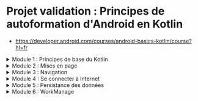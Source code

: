 # Projet validation : Principes de autoformation d'Android en Kotlin
- https://developer.android.com/courses/android-basics-kotlin/course?hl=fr
<details>
<summary>Module 1 : Principes de base du Kotlin </summary>

    - Présentation du Kotlin
        -Connaissance avec l'équipe et découvrez les éléments dont vous aurez besoin pour commencer à développer des applications Android en Kotlin.
        -Découvrez les objectifs et les exigences du cours dans cette présentation du Module 1.
        4 parcours:
            -Kotlin basics
            -Android Studio
            -create birthday card App
            -Dice roller App
    - Créer votre première application
        -Découvrez Android Studio
        -Installation Android Studio
        -Création et exécution  première application Android
        - Effectuer des tests et comment les automatiser dans les applications Android.
        -Localiser le code des tests unitaires
    - Créer une mise en page de base
        - Découvrez les outils que vous utiliserez pour commencer à développer des applications.
        - création d'une application Android simple qui affiche du texte. 
        - découvrant les composants d'interface utilisateur (UI) sous Android (TextView) .
    - Ajouter un bouton à une application(Dice Roller)
        -Création de la mise en page de l'application
        -Activity
        -Adopter les bonnes pratiques de codage
        -creation de class
        -Les déclarations de fonctions en Kotlin
        -Renvoyer une valeur à partir d'une fonction
        -Création des tests unitaires
        - Introduction au débogage
        

</details>
 
<details> 
<summary> Module 2 : Mises en page </summary>

    - Recevoir des entrées utilisateur dans une application : partie 1
        - Classes et héritage 
    - Recevoir des entrées utilisateur dans une application : partie 2
    - Afficher une liste déroulante
        - Créer et utiliser des listes en Kotlin
</details>
<details> 
<summary>Module 3 : Navigation</summary>

     - Naviguer entre les écrans
        - Activités et intents
        - Étapes du cycle de vie d'une activité
            -Les principales méthodes de cycle de vie sont les suivantes : onCreate()onStart()onPause()onRestart()onResume()onStop()onDestroy()
    - Présentation du composant Navigation
        - Les fragments et le composant Navigation
        - Tester les composants Navigation
    - Composants de l'architecture
        - Stocker des données dans ViewModel
        - Utiliser LiveData avec ViewModel
    - Exemples d'application de navigation avancée
        - ViewModel partagé entre plusieurs fragments
        - Navigation et pile "Retour"
        - Tester les ViewModels et LiveData
    - Mises en page adaptatives
        - Créer une mise en page à deux volets
        - Mises en page adaptatives
        - Adopter des mises en page responsives pour votre interface utilisateur
</details>
<details> 
 <summary>Module 4 : Se connecter à Internet</summary>

    - Coroutines
        - Présentation des coroutines
    - Récupérer des données sur Internet
        - Présentation de HTTP/REST
        - Récupérer des données sur Internet
            - Les services Web courants utilisent une architecture REST
        - Charger et afficher des images depuis Internet
            - La bibliothèque Coil simplifie le processus de gestion des images, notamment le téléchargement, la mise en mémoire tampon, le décodage et la mise en cache dans votre application.
        - Déboguer avec des points d'arrêt
        - Projet :application Amphibians
</details>
<details> 
 <summary>Module 5 : Persistance des données</summary>
    
    - Présentation de SQL, Room et Flow
        - Principes de base de SQL
            - Structure d'une base de données relationnelle : tables, colonnes et lignes.
            - Instructions SELECT, y compris les clauses WHERE, ORDER BY, GROUP BY et LIMIT.
            - Insérer, mettre à jour et supprimer des lignes à l'aide de SQ.
        - Présentation de Room et de Flow
    - Utiliser Room pour la persistance des données
        - Persistance des données avec Room
            - Création d'une base de données SQLite et interaction à l'aide de la bibliothèque Room
            - Création d'une entité, d'un DAO et de classes de base de données
            - Utilisation d'un objet d'accès aux données (DAO, Data Access Object) pour mapper des fonctions Kotlin à des requêtes SQL
        - Lire et mettre à jour des données avec Room
        - Schéma de dépôt
        - Preferences DataStore
            - DataStore dispose d'une API totalement asynchrone basée sur des coroutines Kotlin et Flow, ce qui garantit la cohérence des données.
</details>
<details> 
<summary>Module 6 : WorkManage</summary>

    - Planifier des tâches avec WorkManager
        - Présentation des principes de base de WorkManager
        - Présentation de l'implémentation de WorkManager
        - Travail en arrière-plan avec WorkManager – Kotlin
</details>